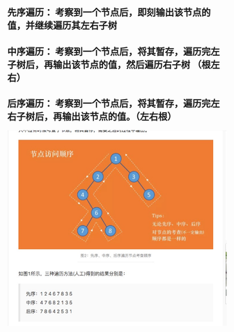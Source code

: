 ## 先序遍历： 考察到一个节点后，即刻输出该节点的值，并继续遍历其左右子树
## 中序遍历： 考察到一个节点后，将其暂存，遍历完左子树后，再输出该节点的值，然后遍历右子树 （根左右）
## 后序遍历： 考察到一个节点后，将其暂存，遍历完左右子树后，再输出该节点的值。（左右根）

![二叉树](../img/WechatIMG861.jpeg)